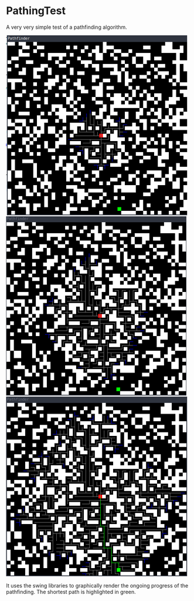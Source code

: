 # PathingTest
A very very simple test of a pathfinding algorithm.

![Alt text](./res/screenshot10.png?raw=true "After 10 Steps")
![Alt text](./res/screenshot20.png?raw=true "After 20 Steps")
![Alt text](./res/screenshot30.png?raw=true "After 30 Steps")

It uses the swing libraries to graphically render the ongoing progress of the pathfinding. The shortest path is highlighted in green.
